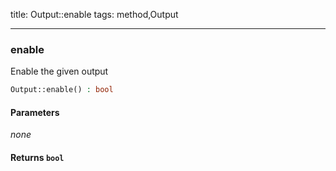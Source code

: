 title: Output::enable
tags: method,Output

---

<div class="method">
<h3 class="method-name">enable</h3>
<p>Enable the given output<br></p>

```php
Output::enable() : bool
```

#### Parameters

*none*


#### Returns `bool`




</div>